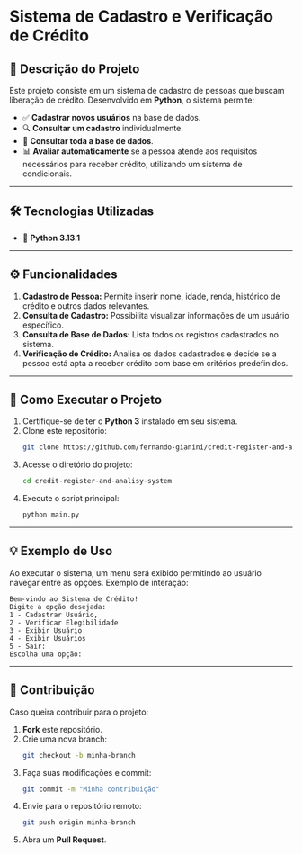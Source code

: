 # **Sistema de Cadastro e Verificação de Crédito**

## 📌 **Descrição do Projeto**
Este projeto consiste em um sistema de cadastro de pessoas que buscam liberação de crédito. Desenvolvido em **Python**, o sistema permite:

- ✅ **Cadastrar novos usuários** na base de dados.
- 🔍 **Consultar um cadastro** individualmente.
- 📜 **Consultar toda a base de dados**.
- 📊 **Avaliar automaticamente** se a pessoa atende aos requisitos necessários para receber crédito, utilizando um sistema de condicionais.

---

## 🛠 **Tecnologias Utilizadas**
- 🐍 **Python 3.13.1**

---

## ⚙ **Funcionalidades**
1. **Cadastro de Pessoa:** Permite inserir nome, idade, renda, histórico de crédito e outros dados relevantes.
2. **Consulta de Cadastro:** Possibilita visualizar informações de um usuário específico.
3. **Consulta de Base de Dados:** Lista todos os registros cadastrados no sistema.
4. **Verificação de Crédito:** Analisa os dados cadastrados e decide se a pessoa está apta a receber crédito com base em critérios predefinidos.

---

## 🚀 **Como Executar o Projeto**
1. Certifique-se de ter o **Python 3** instalado em seu sistema.
2. Clone este repositório:
   ```sh
   git clone https://github.com/fernando-gianini/credit-register-and-analisy-system
   ```
3. Acesse o diretório do projeto:
   ```sh
   cd credit-register-and-analisy-system
   ```
4. Execute o script principal:
   ```sh
   python main.py
   ```

---

## 💡 **Exemplo de Uso**
Ao executar o sistema, um menu será exibido permitindo ao usuário navegar entre as opções. Exemplo de interação:
```
Bem-vindo ao Sistema de Crédito!
Digite a opção desejada: 
1 - Cadastrar Usuário,
2 - Verificar Elegibilidade
3 - Exibir Usuário
4 - Exibir Usuários
5 - Sair:
Escolha uma opção: 
```

---

## 🤝 **Contribuição**
Caso queira contribuir para o projeto:
1. **Fork** este repositório.
2. Crie uma nova branch: 
   ```sh
   git checkout -b minha-branch
   ```
3. Faça suas modificações e commit: 
   ```sh
   git commit -m "Minha contribuição"
   ```
4. Envie para o repositório remoto: 
   ```sh
   git push origin minha-branch
   ```
5. Abra um **Pull Request**.



